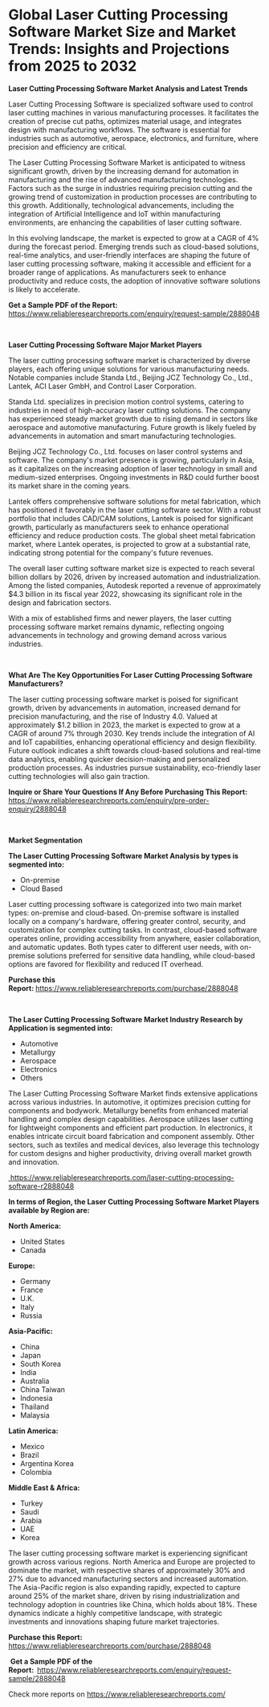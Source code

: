 <p><h1>Global Laser Cutting Processing Software Market Size and Market Trends: Insights and Projections from 2025 to 2032</h1></p><p><strong>Laser Cutting Processing Software Market Analysis and Latest Trends</strong></p>
<p><p>Laser Cutting Processing Software is specialized software used to control laser cutting machines in various manufacturing processes. It facilitates the creation of precise cut paths, optimizes material usage, and integrates design with manufacturing workflows. The software is essential for industries such as automotive, aerospace, electronics, and furniture, where precision and efficiency are critical.</p><p>The Laser Cutting Processing Software Market is anticipated to witness significant growth, driven by the increasing demand for automation in manufacturing and the rise of advanced manufacturing technologies. Factors such as the surge in industries requiring precision cutting and the growing trend of customization in production processes are contributing to this growth. Additionally, technological advancements, including the integration of Artificial Intelligence and IoT within manufacturing environments, are enhancing the capabilities of laser cutting software.</p><p>In this evolving landscape, the market is expected to grow at a CAGR of 4% during the forecast period. Emerging trends such as cloud-based solutions, real-time analytics, and user-friendly interfaces are shaping the future of laser cutting processing software, making it accessible and efficient for a broader range of applications. As manufacturers seek to enhance productivity and reduce costs, the adoption of innovative software solutions is likely to accelerate.</p></p>
<p><strong>Get a Sample PDF of the Report:&nbsp;</strong> <a href="https://www.reliableresearchreports.com/enquiry/request-sample/2888048?utm_campaign=2743&utm_medium=2&utm_source=Github&utm_content=ia&utm_term=14032025&utm_id=laser-cutting-processing-software">https://www.reliableresearchreports.com/enquiry/request-sample/2888048</a></p>
<p>&nbsp;</p>
<p><strong>Laser Cutting Processing Software Major Market Players</strong></p>
<p><p>The laser cutting processing software market is characterized by diverse players, each offering unique solutions for various manufacturing needs. Notable companies include Standa Ltd., Beijing JCZ Technology Co., Ltd., Lantek, ACI Laser GmbH, and Control Laser Corporation.</p><p>Standa Ltd. specializes in precision motion control systems, catering to industries in need of high-accuracy laser cutting solutions. The company has experienced steady market growth due to rising demand in sectors like aerospace and automotive manufacturing. Future growth is likely fueled by advancements in automation and smart manufacturing technologies.</p><p>Beijing JCZ Technology Co., Ltd. focuses on laser control systems and software. The company's market presence is growing, particularly in Asia, as it capitalizes on the increasing adoption of laser technology in small and medium-sized enterprises. Ongoing investments in R&D could further boost its market share in the coming years.</p><p>Lantek offers comprehensive software solutions for metal fabrication, which has positioned it favorably in the laser cutting software sector. With a robust portfolio that includes CAD/CAM solutions, Lantek is poised for significant growth, particularly as manufacturers seek to enhance operational efficiency and reduce production costs. The global sheet metal fabrication market, where Lantek operates, is projected to grow at a substantial rate, indicating strong potential for the company's future revenues.</p><p>The overall laser cutting software market size is expected to reach several billion dollars by 2026, driven by increased automation and industrialization. Among the listed companies, Autodesk reported a revenue of approximately $4.3 billion in its fiscal year 2022, showcasing its significant role in the design and fabrication sectors.</p><p>With a mix of established firms and newer players, the laser cutting processing software market remains dynamic, reflecting ongoing advancements in technology and growing demand across various industries.</p></p>
<p>&nbsp;</p>
<p><strong>What Are The Key Opportunities For Laser Cutting Processing Software Manufacturers?</strong></p>
<p><p>The laser cutting processing software market is poised for significant growth, driven by advancements in automation, increased demand for precision manufacturing, and the rise of Industry 4.0. Valued at approximately $1.2 billion in 2023, the market is expected to grow at a CAGR of around 7% through 2030. Key trends include the integration of AI and IoT capabilities, enhancing operational efficiency and design flexibility. Future outlook indicates a shift towards cloud-based solutions and real-time data analytics, enabling quicker decision-making and personalized production processes. As industries pursue sustainability, eco-friendly laser cutting technologies will also gain traction.</p></p>
<p><strong>Inquire or Share Your Questions If Any Before Purchasing This Report:</strong> <a href="https://www.reliableresearchreports.com/enquiry/pre-order-enquiry/2888048?utm_campaign=2743&utm_medium=2&utm_source=Github&utm_content=ia&utm_term=14032025&utm_id=laser-cutting-processing-software">https://www.reliableresearchreports.com/enquiry/pre-order-enquiry/2888048</a></p>
<p>&nbsp;</p>
<p><strong>Market Segmentation</strong></p>
<p><strong>The Laser Cutting Processing Software Market Analysis by types is segmented into:</strong></p>
<p><ul><li>On-premise</li><li>Cloud Based</li></ul></p>
<p><p>Laser cutting processing software is categorized into two main market types: on-premise and cloud-based. On-premise software is installed locally on a company's hardware, offering greater control, security, and customization for complex cutting tasks. In contrast, cloud-based software operates online, providing accessibility from anywhere, easier collaboration, and automatic updates. Both types cater to different user needs, with on-premise solutions preferred for sensitive data handling, while cloud-based options are favored for flexibility and reduced IT overhead.</p></p>
<p><strong>Purchase this Report:&nbsp;</strong><a href="https://www.reliableresearchreports.com/purchase/2888048?utm_campaign=2743&utm_medium=2&utm_source=Github&utm_content=ia&utm_term=14032025&utm_id=laser-cutting-processing-software">https://www.reliableresearchreports.com/purchase/2888048</a></p>
<p>&nbsp;</p>
<p><strong>The Laser Cutting Processing Software Market Industry Research by Application is segmented into:</strong></p>
<p><ul><li>Automotive</li><li>Metallurgy</li><li>Aerospace</li><li>Electronics</li><li>Others</li></ul></p>
<p><p>The Laser Cutting Processing Software Market finds extensive applications across various industries. In automotive, it optimizes precision cutting for components and bodywork. Metallurgy benefits from enhanced material handling and complex design capabilities. Aerospace utilizes laser cutting for lightweight components and efficient part production. In electronics, it enables intricate circuit board fabrication and component assembly. Other sectors, such as textiles and medical devices, also leverage this technology for custom designs and higher productivity, driving overall market growth and innovation.</p></p>
<p><a href="https://www.reliableresearchreports.com/laser-cutting-processing-software-r2888048?utm_campaign=2743&utm_medium=2&utm_source=Github&utm_content=ia&utm_term=14032025&utm_id=laser-cutting-processing-software">&nbsp;https://www.reliableresearchreports.com/laser-cutting-processing-software-r2888048</a></p>
<p><strong>In terms of Region, the Laser Cutting Processing Software Market Players available by Region are:</strong></p>
<p>
    <p> <strong> North America: </strong>
        <ul>
            <li>United States</li>
            <li>Canada</li>
        </ul>
        </p> 
    <p> <strong> Europe: </strong>
        <ul>
            <li>Germany</li>
            <li>France</li>
            <li>U.K.</li>
            <li>Italy</li>
            <li>Russia</li>
        </ul>
        </p> 
    <p> <strong> Asia-Pacific: </strong>
        <ul>
            <li>China</li>
            <li>Japan</li>
            <li>South Korea</li>
            <li>India</li>
            <li>Australia</li>
            <li>China Taiwan</li>
            <li>Indonesia</li>
            <li>Thailand</li>
            <li>Malaysia</li>
        </ul>
        </p> 
    <p> <strong> Latin America: </strong>
        <ul>
            <li>Mexico</li>
            <li>Brazil</li>
            <li>Argentina Korea</li>
            <li>Colombia</li>
        </ul>
        </p> 
    <p> <strong> Middle East & Africa: </strong>
        <ul>
            <li>Turkey</li>
            <li>Saudi</li>
            <li>Arabia</li>
            <li>UAE</li>
            <li>Korea</li>
        </ul>
    </p>
    </p>
<p><p>The laser cutting processing software market is experiencing significant growth across various regions. North America and Europe are projected to dominate the market, with respective shares of approximately 30% and 27% due to advanced manufacturing sectors and increased automation. The Asia-Pacific region is also expanding rapidly, expected to capture around 25% of the market share, driven by rising industrialization and technology adoption in countries like China, which holds about 18%. These dynamics indicate a highly competitive landscape, with strategic investments and innovations shaping future market trajectories.</p></p>
<p><strong>Purchase this Report: </strong><a href="https://www.reliableresearchreports.com/purchase/2888048?utm_campaign=2743&utm_medium=2&utm_source=Github&utm_content=ia&utm_term=14032025&utm_id=laser-cutting-processing-software">https://www.reliableresearchreports.com/purchase/2888048</a></p>
<p>&nbsp;<strong>Get a Sample PDF of the Report:&nbsp;&nbsp;</strong><a href="https://www.reliableresearchreports.com/enquiry/request-sample/2888048?utm_campaign=2743&utm_medium=2&utm_source=Github&utm_content=ia&utm_term=14032025&utm_id=laser-cutting-processing-software">https://www.reliableresearchreports.com/enquiry/request-sample/2888048</a></p>
<p><strong></strong></p>
<p>Check more reports on <a href="https://www.reliableresearchreports.com/?utm_campaign=2743&utm_medium=2&utm_source=Github&utm_content=ia&utm_term=14032025&utm_id=laser-cutting-processing-software">https://www.reliableresearchreports.com/</a></p>